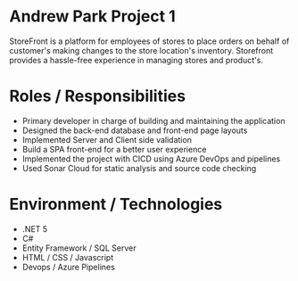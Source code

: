 # Andrew Park Project 1
StoreFront is a platform for employees of stores to place orders on behalf of customer's making changes to the store location's inventory. Storefront provides a hassle-free experience in managing stores and product's. 

# Roles / Responsibilities
* Primary developer in charge of building and maintaining the application
* Designed the back-end database and front-end page layouts
* Implemented Server and Client side validation
* Build a SPA front-end for a better user experience
* Implemented the project with CICD using Azure DevOps and pipelines
* Used Sonar Cloud for static analysis and source code checking

# Environment / Technologies
* .NET 5
* C#
* Entity Framework / SQL Server
* HTML / CSS / Javascript
* Devops / Azure Pipelines
